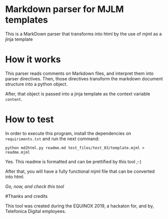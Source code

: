 [parser]: # (begin item title)
# Markdown parser for MJLM templates
This is a MarkDown parser that transforms into html by the use of mjml as a jinja template

[parser]: # (end item title)

[parser]: # (begin item blog)

[parser]: # (begin value)
[parser]: # (begin item title)

# How it works

[parser]: # (end item value)
[parser]: # (begin item body)

This parser reads comments on Markdown files, and interpret them
 into parser directives. Then, those directives transform
 the markdown document structure into a python object.
 
After, that object is passed into a jinja template as the context variable `content`.

[parser]: # (end item body)
[parser]: # (end value)

[parser]: # (begin value)
[parser]: # (begin item title)

# How to test

[parser]: # (end item value)
[parser]: # (begin item body)

In order to execute this program, install the dependencies on
 `requiriments.txt` and run the next command:
 
`python md2html.py readme.md test_files/test_03/template.mjml > readme.mjml`

Yes. This readme is formatted and can be prettified by this tool ;-)

After that, you will have a fully functional mjml file that can be
 converted into html.

[parser]: # (end item body)
[parser]: # (end value)

[parser]: # (end blog)

[parser]: # (begin item end_motto)

*Go, now, and check this tool*

[parser]: # (end item end_motto)
[parser]: # (begin item credits title)

#Thanks and credits

[parser]: # (end item credits title)
[parser]: # (begin item credits body)

This tool was created during the EQUINOX 2019, a hackaton for, and by, Telefonica Digital employees.

[parser]: # (end item credits body)